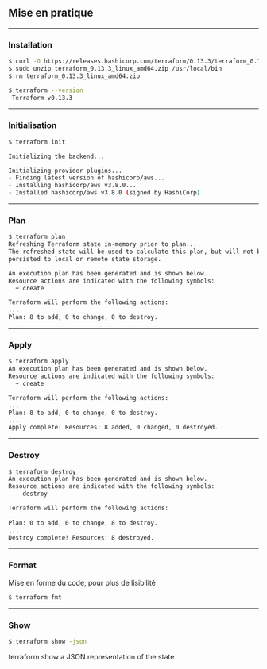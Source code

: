 ## Mise en pratique

----

### Installation

```bash
$ curl -O https://releases.hashicorp.com/terraform/0.13.3/terraform_0.13.3_linux_amd64.zip
$ sudo unzip terraform_0.13.3_linux_amd64.zip /usr/local/bin
$ rm terraform_0.13.3_linux_amd64.zip
```

```bash
$ terraform --version
 Terraform v0.13.3
```

----

### Initialisation

```bash
$ terraform init

Initializing the backend...

Initializing provider plugins...
- Finding latest version of hashicorp/aws...
- Installing hashicorp/aws v3.8.0...
- Installed hashicorp/aws v3.8.0 (signed by HashiCorp)
```

----

### Plan

```bash
$ terraform plan
Refreshing Terraform state in-memory prior to plan...
The refreshed state will be used to calculate this plan, but will not be
persisted to local or remote state storage.

An execution plan has been generated and is shown below.
Resource actions are indicated with the following symbols:
  + create

Terraform will perform the following actions:
...
Plan: 8 to add, 0 to change, 0 to destroy.
```

----

### Apply

```bash
$ terraform apply
An execution plan has been generated and is shown below.
Resource actions are indicated with the following symbols:
  + create

Terraform will perform the following actions:
...
Plan: 8 to add, 0 to change, 0 to destroy.
...
Apply complete! Resources: 8 added, 0 changed, 0 destroyed.
```

----

### Destroy

```bash
$ terraform destroy
An execution plan has been generated and is shown below.
Resource actions are indicated with the following symbols:
  - destroy

Terraform will perform the following actions:
...
Plan: 0 to add, 0 to change, 8 to destroy.
...
Destroy complete! Resources: 8 destroyed.
```

----

### Format
Mise en forme du code, pour plus de lisibilité
```bash
$ terraform fmt
```

----

### Show

```bash
$ terraform show -json
```
terraform show a JSON representation of the state
